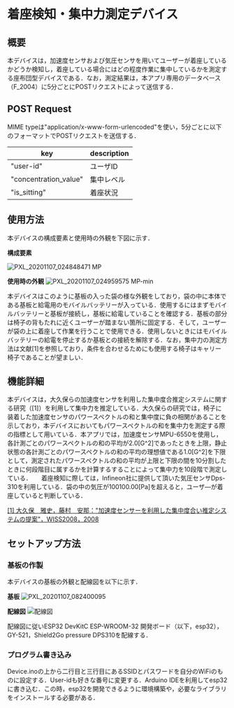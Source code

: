 # 着座検知・集中力測定デバイス
## 概要
本デバイスは，加速度センサおよび気圧センサを用いてユーザーが着座しているかどうか検知し，着座している場合にはどの程度作業に集中しているかを測定する座布団型デバイスである．なお，測定結果は，本アプリ専用のデータベース（F_2004）に5分ごとにPOSTリクエストによって送信する．

## POST Request
MIME typeは"application/x-www-form-urlencoded"を使い，5分ごとに以下のフォーマットでPOSTリクエストを送信する．

| key | description |
| ------------- | ------------- |
| "user-id"  | ユーザID |
| "concentration_value"  | 集中レベル |
| "is_sitting"  | 着座状況 |

## 使用方法
本デバイスの構成要素と使用時の外観を下図に示す．
 
 **構成要素**
 
 ![PXL_20201107_024848471 MP](https://user-images.githubusercontent.com/50434558/98436210-ff3e3580-211c-11eb-91fd-ee13ac795378.jpg)
 
 **使用時の外観**
 ![PXL_20201107_024959575 MP-min](https://user-images.githubusercontent.com/50434558/98436293-a28f4a80-211d-11eb-8fc8-489697d8894f.jpg)

本デバイスはこのように基板の入った袋の様な外観をしており，袋の中に本体である基板と給電用のモバイルバッテリーが入っている．使用するにはまずモバイルバッテリーと基板が接続し，基板に給電していることを確認する．基板の部分は椅子の背もたれに近くユーザーが踏まない箇所に固定する．そして，ユーザーが袋の上に着座して作業を行うことで使用できる．使用しないときにはモバイルバッテリーの給電を停止するか基板との接続を解除する．なお，集中力の測定方法は文献[1]を参照しており，条件を合わせるためにも使用する椅子はキャリー椅子であることが望ましい．
　
## 機能詳細
本デバイスは，大久保らの加速度センサを利用した集中度合推定システムに関する研究（[1]）を利用して集中力を推定している．大久保らの研究では，椅子に装着した加速度センサのパワースペクトルの和と集中度に負の相関があることを示しており，本デバイスにおいてもパワースペクトルの和を集中力を測定する際の指標として用いている．本アプリでは，加速度センサMPU-6550を使用し，各計測ごとのパワースペクトルの和の平均が2.0[G^2]であったときを上限，静止状態の各計測ごとのパワースペクトルの和の平均の理想値である1.0[G^2]を下限として，測定されたパワースペクトルの和の平均が上限と下限の間を10分割したときに何段階目に属するかを計算するすることによって集中力を10段階で測定している．
　
着座検知に際しては，Infineon社に提供して頂いた気圧センサDps-310を利用している．袋の中の気圧が100100.00[Pa]を超えると，ユーザ―が着座していると判断している．

[[1] 大久保　雅史，藤村　安那："加速度センサーを利用した集中度合い推定システムの提案"，WISS2008，2008](http://www.wiss.org/WISS2008Proceedings/posters/paper0038.pdf)

## セットアップ方法
### 基板の作製
本デバイスの基板の外観と配線図を以下に示す．
 
 **基板**
 ![PXL_20201107_082400095](https://user-images.githubusercontent.com/50434558/98436373-20ebec80-211e-11eb-83d4-3f29759b0ab6.jpg)

 **配線図**
 ![配線図](https://user-images.githubusercontent.com/50434558/98437266-39f79c00-2124-11eb-94aa-d2594b407a95.jpg)
 
配線図に従いESP32 DevKitC ESP-WROOM-32 開発ボード（以下，esp32），GY-521，Shield2Go pressure DPS310を配線する．

### プログラム書き込み
Device.inoの上から二行目と三行目にあるSSIDとパスワードを自分のWiFiのものに設定する．User-idも好きな番号に変更する．Arduino IDEを利用してesp32に書き込む．この時，esp32を開発できるように環境構築や，必要なライブラリをインストールする必要がある．




